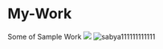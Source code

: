# My-Work
Some of Sample Work
![](images/sabya111111111111.png)
![sabya111111111111](https://user-images.githubusercontent.com/81578139/122262513-19ca5f80-cef3-11eb-976e-c7d7e0f770df.PNG)
